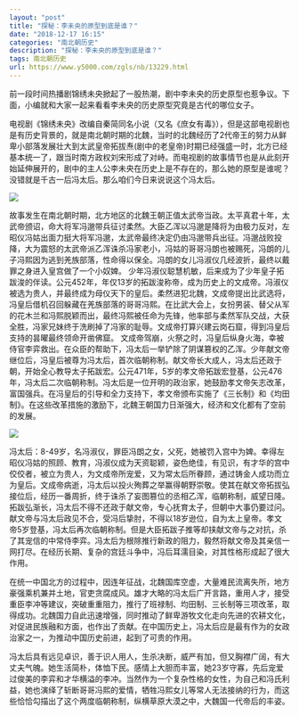 ```yaml
---
layout: "post"
title: "探秘：李未央的原型到底是谁？"
date: "2018-12-17 16:15"
categories: "南北朝历史"
description: "探秘：李未央的原型到底是谁？"
tags: 南北朝历史
url: https://www.y5000.com/zgls/nb/13229.html
---
```






前一段时间热播剧锦绣未央掀起了一股热潮，剧中李未央的历史原型也惹争议。下面，小编就和大家一起来看看李未央的历史原型究竟是古代的哪位女子。

电视剧《锦绣未央》改编自秦简同名小说（又名《庶女有毒》），但是这部电视剧也是有历史背景的，就是南北朝时期的北魏，当时的北魏经历了2代帝王的努力从鲜卑小部落发展壮大到太武皇帝拓拔焘(剧中的老皇帝)时期已经强盛一时，北方已经基本统一了，跟当时南方政权刘宋形成了对峙。而电视剧的故事情节也是从此刻开始延伸展开的，剧中的主人公李未央在历史上是不存在的，那么她的原型是谁呢？没错就是千古一后冯太后。那么咱们今日来说说这个冯太后。

![](https://img.y5000.com/uploads/allimg/170213/114311C04-0.jpg)

故事发生在南北朝时期，北方地区的北魏王朝正值太武帝当政。太平真君十年，太武帝颁诏，命大将军冯邈带兵征讨柔然。大臣乙浑以冯邈是降将为由极力反对，左昭仪冯姑出面力挺大将军冯邈，太武帝最终决定仍由冯邈带兵出征。冯邈战败投降，大为震怒的太武帝派乙浑诛杀冯家老小，冯姑的哥哥冯朗也被赐死，冯朗的儿子冯熙因为逃到羌族部落，性命得以保全。冯朗的女儿冯淑仪几经波折，最终以戴罪之身进入皇宫做了一个小奴婢。
少年冯淑仪聪慧机敏，后来成为了少年皇子拓跋浚的伴读。公元452年，年仅13岁的拓跋浚称帝，成为历史上的文成帝。冯淑仪被选为贵人，并最终成为母仪天下的皇后。柔然进犯北魏，文成帝提出比武选将，冯皇后借机召回躲藏在羌族部落的哥哥冯熙。在比武大会上，女扮男装、替父从军的花木兰和冯熙脱颖而出，最终冯熙被任命为先锋，他率部与柔然军队交战，大获全胜，冯家兄妹终于洗刷掉了冯家的耻辱。文成帝打算兴建云岗石窟，得到冯皇后支持的昙曜最终领命开凿佛窟。
文成帝驾崩，火祭之时，冯皇后纵身火海，幸被侍官李弈救出。在众臣的帮助下，冯太后一举铲除了阴谋篡权的乙浑。少年献文帝继位后，冯皇后被尊为冯太后，首次临朝称制。献文帝长大成人，冯太后还政于朝，开始全心教导太子拓跋宏。公元471年，5岁的孝文帝拓跋宏登基，公元476年，冯太后二次临朝称制。冯太后是一位开明的政治家，她鼓励孝文帝矢志改革，富国强兵。在冯皇后的引导和全力支持下，孝文帝颁布实施了《三长制》和《均田制》。在这些改革措施的激励下，北魏王朝国力日渐强大，经济和文化都有了空前的发展。

![](https://img.y5000.com/uploads/allimg/170213/1143111D4-1.jpg)

冯太后：8-49岁，名冯淑仪，罪臣冯朗之女，父死，她被罚入宫中为婢。幸得左昭仪冯姑的照顾、教育，冯淑仪成为天资聪颖，姿色绝佳，有见识，有才华的宫中佼佼者，被立为贵人，为文成帝所宠爱，又为常太后所眷顾，通过铸金人成功而立为皇后。文成帝病逝，冯太后以投火殉葬之举赢得朝野崇敬。使其在献文帝拓拔弘接位后，经历一番周折，终于诛杀了妄图篡位的丞相乙浑，临朝称制，威望日隆。拓跋弘渐长，冯太后不得不还政于献文帝，专心抚育太子，但朝中大事仍要过问。献文帝与冯太后政见不合，受冯后挚肘，不得以18岁逊位，自为太上皇帝。孝文帝5岁登基，冯太后再次临朝称制。但是大臣拓跋子推等却挟献文帝与之对抗，杀了其宠信的中常侍李弈。冯太后为根除推行新政的阻力，毅然将献文帝及其亲信一网打尽。在经历长期、复杂的宫廷斗争中，冯后耳濡目染，对其性格形成起了很大作用。

在统一中国北方的过程中，因连年征战，北魏国库空虚，大量难民流离失所，地方豪强乘机兼并土地，官吏贪腐成风。雄才大略的冯太后广开言路，重用人才，接受重臣李冲等建议，突破重重阻力，推行了班禄制、均田制、三长制等三项改革，取得成功。北魏国力自此迅速增强，同时推动了鲜卑游牧文化走向先进的农耕文化，对促进民族融和方面，也作出了贡献。在中国历史上，冯太后应是最有作为的女政治家之一，为推动中国历史前进，起到了可贵的作用。

冯太后具有远见卓识，善于识人用人，生杀决断，威严有加，但又胸襟广阔，有大丈夫气魄。她生活简朴，体恤下民。感情上大胆而丰富，她23岁守寡，先后宠爱过俊美的李弈和才华横溢的李冲。当然作为一个复杂性格的女性，为自己和冯氏利益，她也演绎了斩断哥哥冯熙的爱情，牺牲冯熙女儿等常人无法接纳的行为，而这些恰恰勾描出了这个两度临朝称制，纵横草原大漠之中，大魏国一代帝后的丰姿。
